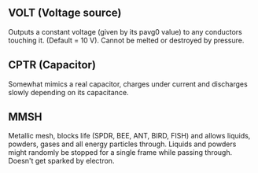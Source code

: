 ## VOLT (Voltage source)
Outputs a constant voltage (given by its pavg0 value) to any conductors touching it. (Default = 10 V). 
Cannot be melted or destroyed by pressure.

## CPTR (Capacitor)
Somewhat mimics a real capacitor, charges under current and discharges slowly depending on its capacitance.

## MMSH
Metallic mesh, blocks life (SPDR, BEE, ANT, BIRD, FISH) and allows liquids, powders, gases and all energy particles through. Liquids 
and powders might randomly be stopped for a single frame while passing through. Doesn't get sparked by electron.